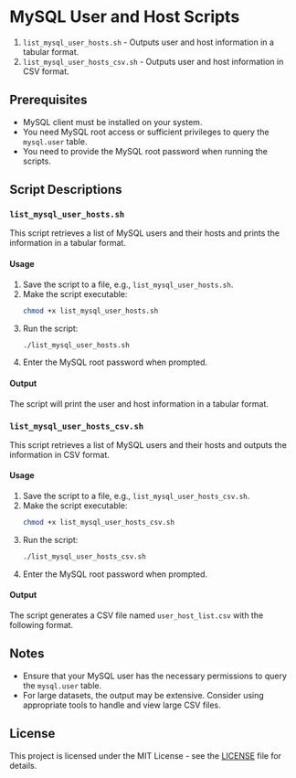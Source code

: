 # MySQL User and Host Scripts

1. `list_mysql_user_hosts.sh` - Outputs user and host information in a tabular format.
2. `list_mysql_user_hosts_csv.sh` - Outputs user and host information in CSV format.

## Prerequisites

- MySQL client must be installed on your system.
- You need MySQL root access or sufficient privileges to query the `mysql.user` table.
- You need to provide the MySQL root password when running the scripts.

## Script Descriptions

### `list_mysql_user_hosts.sh`

This script retrieves a list of MySQL users and their hosts and prints the information in a tabular format.

#### Usage

1. Save the script to a file, e.g., `list_mysql_user_hosts.sh`.
2. Make the script executable:
    ```sh
    chmod +x list_mysql_user_hosts.sh
    ```
3. Run the script:
    ```sh
    ./list_mysql_user_hosts.sh
    ```
4. Enter the MySQL root password when prompted.

#### Output
The script will print the user and host information in a tabular format.

### `list_mysql_user_hosts_csv.sh`

This script retrieves a list of MySQL users and their hosts and outputs the information in CSV format.

#### Usage

1. Save the script to a file, e.g., `list_mysql_user_hosts_csv.sh`.
2. Make the script executable:
    ```sh
    chmod +x list_mysql_user_hosts_csv.sh
    ```
3. Run the script:
    ```sh
    ./list_mysql_user_hosts_csv.sh
    ```
4. Enter the MySQL root password when prompted.

#### Output 
The script generates a CSV file named `user_host_list.csv` with the following format.

## Notes

- Ensure that your MySQL user has the necessary permissions to query the `mysql.user` table.
- For large datasets, the output may be extensive. Consider using appropriate tools to handle and view large CSV files.

## License

This project is licensed under the MIT License - see the [LICENSE](LICENSE) file for details.



